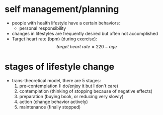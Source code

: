 # self management/planning
- people with health lifestyle have a certain behaviors:
	- personal responsibility
- changes in lifestyles are frequently desired but often not accomplished
- Target heart rate (bpm) (during exercise):$$ target \ heart \ rate = 220 - age $$
# stages of lifestyle change
- trans-theoretical model, there are 5 stages:
	1) pre-contemplation (I do/enjoy it but I don't care)
	2) contemplation (thinking of stopping because of negative effects)
	3) preparation (buying book, or reducing very slowly)
	4) action (change behavior actively)
	5) maintenance (finally stopped)